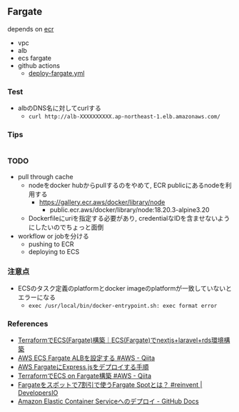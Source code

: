 ## Fargate

depends on [ecr](../ecr/README.md)

- vpc
- alb
- ecs fargate
- github actions
  - [deploy-fargate.yml](/.github/workflows/deploy-fargate.yml)


### Test

- albのDNS名に対してcurlする
  - `curl http://alb-XXXXXXXXXX.ap-northeast-1.elb.amazonaws.com/`

### Tips

```bash
```

### TODO

- pull through cache
  - nodeをdocker hubからpullするのをやめて, ECR publicにあるnodeを利用する
    - https://gallery.ecr.aws/docker/library/node
      - public.ecr.aws/docker/library/node:18.20.3-alpine3.20
  - Dockerfileにuriを指定する必要があり, credentialなIDを含ませないようにしたいのでちょっと面倒
- workflow or jobを分ける
  - pushing to ECR
  - deploying to ECS


### 注意点
- ECSのタスク定義のplatformとdocker imageのplatformが一致していないとエラーになる
  - `exec /usr/local/bin/docker-entrypoint.sh: exec format error`


### References
- [TerraformでECS(Fargate)構築｜ECS(Fargate)でnextjs+laravel+rds環境構築](https://zenn.dev/nicopin/books/58c922f51ea349/viewer/77f980)
- [AWS ECS Fargate ALBを設定する #AWS - Qiita](https://qiita.com/oizumi-yuta/items/532fe4c22bfc790a134c#%E3%82%B5%E3%83%BC%E3%83%93%E3%82%B9%E3%82%92%E4%BD%9C%E6%88%90%E3%81%99%E3%82%8B)
- [AWS FargateにExpress.jsをデプロイする手順](https://zenn.dev/program_panda/articles/d6fc8b147d7739)
- [TerraformでECS on Fargate構築 #AWS - Qiita](https://qiita.com/s_yanada/items/e9c6c096b5df7f6c7bf1)
- [Fargateをスポットで7割引で使うFargate Spotとは？ #reinvent | DevelopersIO](https://dev.classmethod.jp/articles/fargate-spot-detail/)
- [Amazon Elastic Container Serviceへのデプロイ - GitHub Docs](https://docs.github.com/ja/actions/deployment/deploying-to-your-cloud-provider/deploying-to-amazon-elastic-container-service)
